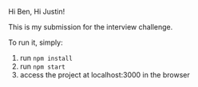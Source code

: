Hi Ben, Hi Justin!

This is my submission for the interview challenge.

To run it, simply:

1. run `npm install`
2. run `npm start`
3. access the project at localhost:3000 in the browser